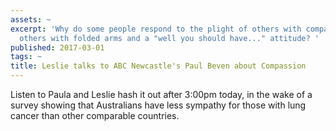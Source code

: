 ```yaml
---
assets: ~
excerpt: 'Why do some people respond to the plight of others with compassion, and
  others with folded arms and a "well you should have..." attitude? '
published: 2017-03-01
tags: ~
title: Leslie talks to ABC Newcastle's Paul Beven about Compassion
---
```

Listen to Paula and Leslie hash it out after 3:00pm today, in the wake of a survey showing that Australians have less sympathy for those with lung cancer than other comparable countries. 